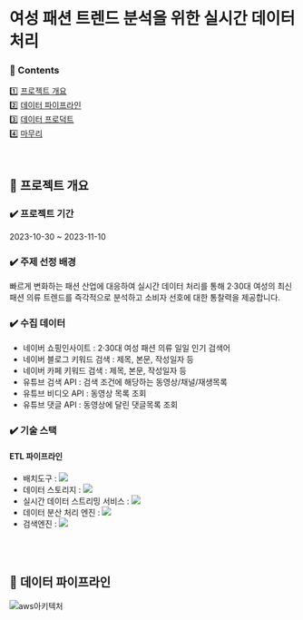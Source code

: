 # 여성 패션 트렌드 분석을 위한 실시간 데이터 처리

### **📖 Contents**  

1️⃣ [프로젝트 개요](#-프로젝트-개요)   
2️⃣ [데이터 파이프라인](#-데이터-파이프라인)  
3️⃣ [데이터 프로덕트](#-데이터-프로덕트)  
4️⃣ [마무리](#-마무리)  

<br>

## 🍎 프로젝트 개요

### ✔️ 프로젝트 기간
 2023-10-30 ~ 2023-11-10

### ✔️ 주제 선정 배경
빠르게 변화하는 패션 산업에 대응하여 실시간 데이터 처리를 통해 2·30대 여성의 최신 패션 의류 트렌드를 즉각적으로 분석하고 소비자 선호에 대한 통찰력을 제공합니다.

### ✔️ 수집 데이터
- 네이버 쇼핑인사이트 : 2·30대 여성 패션 의류 일일 인기 검색어
- 네이버 블로그 키워드 검색 : 제목, 본문, 작성일자 등
- 네이버 카페 키워드 검색 : 제목, 본문, 작성일자 등
- 유튜브 검색 API : 검색 조건에 해당하는 동영상/채널/재생목록
- 유튜브 비디오 API : 동영상 목록 조회
- 유튜브 댓글 API : 동영상에 달린 댓글목록 조회

### ✔️ 기술 스택
#### ETL 파이프라인
  - 배치도구 : <img src="https://img.shields.io/badge/Airflow-017CEE?style=flat-square&logo=apacheairflow&logoColor=black">
  - 데이터 스토리지 : <img src="https://img.shields.io/badge/Amazon S3-569A31?style=flat-square&logo=amazons3&logoColor=white">
  - 실시간 데이터 스트리밍 서비스 : <img src="https://img.shields.io/badge/Amazon Kinesis-FF9900?style=flat-square&logo=amazonaws&logoColor=white">
  - 데이터 분산 처리 엔진 : <img src="https://img.shields.io/badge/Amazon EMR-FF9900?style=flat-square&logo=amazonaws&logoColor=white">
  - 검색엔진 : <img src="https://img.shields.io/badge/Elasticsearch-005571?style=flat-square&logo=elasticsearch&logoColor=white">

<br>
<br>

## 🚀 데이터 파이프라인
![aws아키텍처](https://github.com/zisu17/CloudDataPipeline/assets/108858121/cc20f2f9-a50d-4f05-89b5-77790dd0215c)
